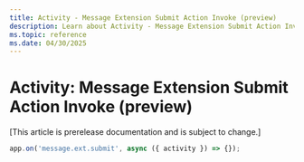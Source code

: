 ```yaml
---
title: Activity - Message Extension Submit Action Invoke (preview)
description: Learn about Activity - Message Extension Submit Action Invoke (preview)
ms.topic: reference
ms.date: 04/30/2025
---
```


# Activity: Message Extension Submit Action Invoke (preview)

[This article is prerelease documentation and is subject to change.]

```typescript
app.on('message.ext.submit', async ({ activity }) => {});
```